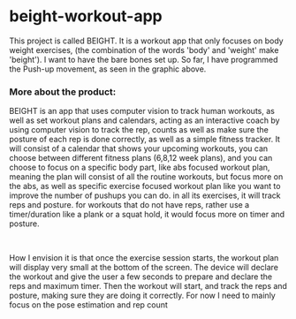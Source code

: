 # beight-workout-app
<!-- 
<p align="center">
  <img src="https://github.com/user-attachments/assets/b4ead910-eb0f-4907-9914-31e97b079abe" width="500" />
</p>
-->


This project is called BEIGHT. It is a workout app that only focuses on body weight exercises, (the combination of the words 'body' and 'weight' make 'beight'). I want to have the bare bones set up. So far, I have programmed the Push-up movement, as seen in the graphic above.

### More about the product:

<be>

BEIGHT is an app that uses computer vision to track human workouts, as well as set workout plans and calendars, acting as an interactive coach by using computer vision to track the rep, counts as well as make sure the posture of each rep is done correctly, as well as a simple fitness tracker. It will consist of a calendar that shows your upcoming workouts, you can choose between different fitness plans (6,8,12 week plans), and you can choose to focus on a specific body part, like abs focused workout plan, meaning the plan will consist of all the routine workouts, but focus more on the abs, as well as specific exercise focused workout plan like you want to improve the number of pushups you can do. in all its exercises, it will track reps and posture. for workouts that do not have reps, rather use a timer/duration like a plank or a squat hold, it would focus more on timer and posture. 

<br>

How I envision it is that once the exercise session starts, the workout plan will display very small at the bottom of the screen. The device will declare the workout and give the user a few seconds to prepare and declare the reps and maximum timer. Then the workout will start, and track the reps and posture, making sure they are doing it correctly. For now I need to mainly focus on the pose estimation and rep count

